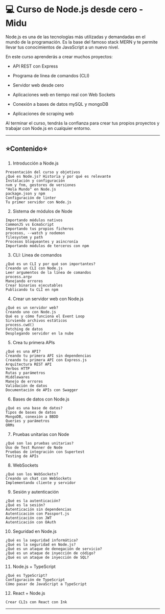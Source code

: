# :computer: Curso de Node.js desde cero - Midu

Node.js es una de las tecnologías más utilizadas y demandadas en el mundo de la programación. Es la base del famoso stack MERN y te permite llevar tus conocimientos de JavaScript a un nuevo nivel.

En este curso aprenderás a crear muchos proyectos:

- API REST con Express

- Programa de línea de comandos (CLI)

- Servidor web desde cero

- Aplicaciones web en tiempo real con Web Sockets

- Conexión a bases de datos mySQL y mongoDB

- Aplicaciones de scraping web

Al terminar el curso, tendrás la confianza para crear tus propios proyectos y trabajar con Node.js en cualquier entorno.

---

## :star:Contenido:star:

1. Introducción a Node.js
```
Presentación del curso y objetivos
¿Qué es Node.js? Historia y por qué es relevante
Instalación y configuración
nvm y fnm, gestores de versiones
"Hola Mundo" en Node.js
package.json y npm
Configuración de linter
Tu primer servidor con Node.js
```

2. Sistema de módulos de Node
```
Importando módulos nativos
CommonJS vs EcmaScript
Importando tus propios ficheros
procesos, --watch y nodemon
filesystem y path
Procesos bloqueantes y asincronía
Importando módulos de terceros con npm
```

3. CLI: Linea de comandos
```
¿Qué es un CLI y por qué son importantes?
Creando un CLI con Node.js
Leer argumentos de la línea de comandos
process.argv
Manejando errores
Crear binarios ejecutables
Publicando tu CLI en npm
```

4. Crear un servidor web con Node.js
```
¿Qué es un servidor web?
Creando uno con Node.js
Qué es y cómo funciona el Event Loop
Sirviendo archivos estáticos
process.cwd()
Fetching de datos
Desplegando servidor en la nube
```

5. Crea tu primera APIs
```
¿Qué es una API?
Creando tu primera API sin dependencias
Creando tu primera API con Express.js
Arquitectura REST API
Verbos HTTP
Rutas y parámetros
Middlewares
Manejo de errores
Validación de datos
Documentación de APIs con Swagger
```

6. Bases de datos con Node.js
```
¿Qué es una base de datos?
Tipos de bases de datos
MongoDB, conexión a BBDD
Queries y parámetros
ORMs
```

7. Pruebas unitarias con Node
```
¿Qué son las pruebas unitarias?
Uso de Test Runner de Node
Pruebas de integración con Supertest
Testing de APIs
```

8. WebSockets
```
¿Qué son los WebSockets?
Creando un chat con WebSockets
Implementando cliente y servidor
```

9. Sesión y autenticación
```
¿Qué es la autenticación?
¿Qué es la sesión?
Autenticación sin dependencias
Autenticación con Passport.js
Autenticación con JWT
Autenticación con OAuth
```

10. Seguridad en Node.js
```
¿Qué es la seguridad informática?
¿Qué es la seguridad en Node.js?
¿Qué es un ataque de denegación de servicio?
¿Qué es un ataque de inyección de código?
¿Qué es un ataque de inyección de SQL?
```

11. Node.js + TypeScript
```
¿Qué es TypeScript?
Configuración de TypeScript
Cómo pasar de JavaScript a TypeScript
```

12. React + Node.js
```
Crear CLIs con React con Ink
```


---
